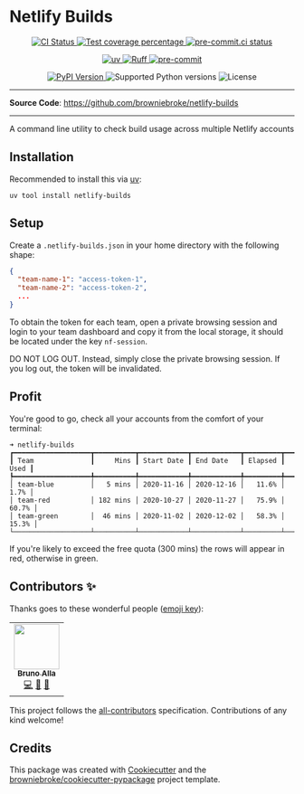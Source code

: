 # Netlify Builds

<p align="center">
  <a href="https://github.com/browniebroke/netlify-builds/actions/workflows/ci.yml?query=branch%3Amain">
    <img src="https://img.shields.io/github/actions/workflow/status/browniebroke/netlify-builds/ci.yml?branch=main&label=CI&logo=github&style=flat-square" alt="CI Status" >
  </a>
  <a href="https://codecov.io/gh/browniebroke/netlify-builds">
    <img src="https://img.shields.io/codecov/c/github/browniebroke/netlify-builds.svg?logo=codecov&logoColor=fff&style=flat-square" alt="Test coverage percentage">
  </a>
  <a href="https://results.pre-commit.ci/latest/github/browniebroke/netlify-builds/main">
    <img src="https://results.pre-commit.ci/badge/github/browniebroke/netlify-builds/main.svg" alt="pre-commit.ci status">
  </a>
</p>
<p align="center">
  <a href="https://github.com/astral-sh/uv">
    <img src="https://img.shields.io/endpoint?url=https://raw.githubusercontent.com/astral-sh/uv/main/assets/badge/v0.json" alt="uv">
  </a>
  <a href="https://github.com/astral-sh/ruff">
    <img src="https://img.shields.io/endpoint?url=https://raw.githubusercontent.com/astral-sh/ruff/main/assets/badge/v2.json" alt="Ruff">
  </a>
  <a href="https://github.com/pre-commit/pre-commit">
    <img src="https://img.shields.io/badge/pre--commit-enabled-brightgreen?logo=pre-commit&logoColor=white&style=flat-square" alt="pre-commit">
  </a>
</p>
<p align="center">
  <a href="https://pypi.org/project/netlify-builds/">
    <img src="https://img.shields.io/pypi/v/netlify-builds.svg?logo=python&logoColor=fff&style=flat-square" alt="PyPI Version">
  </a>
  <img src="https://img.shields.io/pypi/pyversions/netlify-builds.svg?style=flat-square&logo=python&amp;logoColor=fff" alt="Supported Python versions">
  <img src="https://img.shields.io/pypi/l/netlify-builds.svg?style=flat-square" alt="License">
</p>

---

**Source Code**: <a href="https://github.com/browniebroke/netlify-builds" target="_blank">https://github.com/browniebroke/netlify-builds</a>

---

A command line utility to check build usage across multiple Netlify accounts

## Installation

Recommended to install this via [uv]:

`uv tool install netlify-builds`

## Setup

Create a `.netlify-builds.json` in your home directory with the following shape:

```json
{
  "team-name-1": "access-token-1",
  "team-name-2": "access-token-2",
  ...
}
```

To obtain the token for each team, open a private browsing session and login to your team dashboard and copy it from the local storage, it should be located under the key `nf-session`.

DO NOT LOG OUT. Instead, simply close the private browsing session. If you log out, the token will be invalidated.

## Profit

You're good to go, check all your accounts from the comfort of your terminal:

```
➜ netlify-builds
┏━━━━━━━━━━━━━━━━━━━┳━━━━━━━━━━┳━━━━━━━━━━━━┳━━━━━━━━━━━━┳━━━━━━━━━┳━━━━━━━┓
┃ Team              ┃     Mins ┃ Start Date ┃ End Date   ┃ Elapsed ┃  Used ┃
┡━━━━━━━━━━━━━━━━━━━╇━━━━━━━━━━╇━━━━━━━━━━━━╇━━━━━━━━━━━━╇━━━━━━━━━╇━━━━━━━┩
│ team-blue         │   5 mins │ 2020-11-16 │ 2020-12-16 │   11.6% │  1.7% │
│ team-red          │ 182 mins │ 2020-10-27 │ 2020-11-27 │   75.9% │ 60.7% │
│ team-green        │  46 mins │ 2020-11-02 │ 2020-12-02 │   58.3% │ 15.3% │
└───────────────────┴──────────┴────────────┴────────────┴─────────┴───────┘
```

If you're likely to exceed the free quota (300 mins) the rows will appear in red, otherwise in green.

## Contributors ✨

Thanks goes to these wonderful people ([emoji key]):

<!-- ALL-CONTRIBUTORS-LIST:START - Do not remove or modify this section -->
<!-- prettier-ignore-start -->
<!-- markdownlint-disable -->
<table>
  <tr>
    <td align="center"><a href="https://browniebroke.com/"><img src="https://avatars1.githubusercontent.com/u/861044?v=4?s=80" width="80px;" alt=""/><br /><sub><b>Bruno Alla</b></sub></a><br /><a href="https://github.com/browniebroke/netlify-builds/commits?author=browniebroke" title="Code">💻</a> <a href="https://github.com/browniebroke/netlify-builds/commits?author=browniebroke" title="Documentation">📖</a> <a href="#ideas-browniebroke" title="Ideas, Planning, & Feedback">🤔</a></td>
  </tr>
</table>

<!-- markdownlint-restore -->
<!-- prettier-ignore-end -->

<!-- ALL-CONTRIBUTORS-LIST:END -->

This project follows the [all-contributors] specification. Contributions of any kind welcome!

## Credits

This package was created with [Cookiecutter] and the [browniebroke/cookiecutter-pypackage][bb-cc-pypkg] project template.

[uv]: https://docs.astral.sh/uv/
[emoji key]: https://allcontributors.org/docs/en/emoji-key
[all-contributors]: https://github.com/all-contributors/all-contributors
[cookiecutter]: https://github.com/audreyr/cookiecutter
[bb-cc-pypkg]: https://github.com/browniebroke/cookiecutter-pypackage
